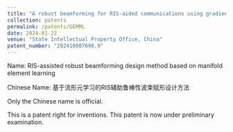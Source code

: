 ```yaml
---
title: "A robust beamforming for RIS-aided communications using gradient-based manifold meta learning"
collection: patents
permalink: /patents/GEMML
date: 2024-01-22
venue: "State Intellectual Property Office, China"
patent_number: "202410087698.9"
---
```

Name: RIS-assisted robust beamforming design method based on manifold element learning

Chinese Name: 基于流形元学习的RIS辅助鲁棒性波束赋形设计方法

Only the Chinese name is official.

This is a patent right for inventions. This patent is now under preliminary examination.
